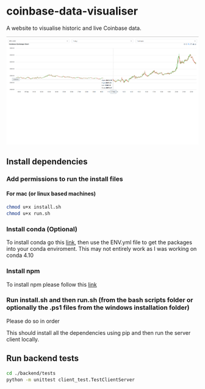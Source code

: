 # coinbase-data-visualiser
A website to visualise historic and live Coinbase data.

![alt text](https://github.com/MrinmoySonowal/coinbase-data-visualiser/blob/main/page-screenshot.png?raw=true)

## Install dependencies

### Add permissions to run the install files

#### For mac (or linux based machines)
```sh
chmod u+x install.sh
chmod u+x run.sh
```

### Install conda (Optional)
To install conda go this [link](https://docs.conda.io/projects/conda/en/latest/user-guide/install/index.html), then use the ENV.yml file to get the packages into your conda enviroment. This may not entirely work as I was working on conda 4.10

### Install npm
To install npm please follow this [link](https://nodejs.org/en/download/current)

### Run install.sh and then run.sh (from the bash scripts folder or optionally the .ps1 files from the windows installation folder)
Please do so in order

This should install all the dependencies using pip and then run the server client locally.


## Run backend tests
```sh
cd ./backend/tests
python -m unittest client_test.TestClientServer
```
